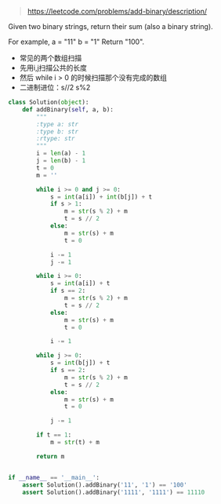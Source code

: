 > https://leetcode.com/problems/add-binary/description/

Given two binary strings, return their sum (also a binary string).

For example,
a = "11"
b = "1"
Return "100".

- 常见的两个数组扫描
- 先用i,j扫描公共的长度
- 然后 while i > 0 的时候扫描那个没有完成的数组
- 二进制进位：s//2 s%2

```python
class Solution(object):
    def addBinary(self, a, b):
        """
        :type a: str
        :type b: str
        :rtype: str
        """
        i = len(a) - 1
        j = len(b) - 1
        t = 0
        m = ''

        while i >= 0 and j >= 0:
            s = int(a[i]) + int(b[j]) + t
            if s > 1:
                m = str(s % 2) + m
                t = s // 2
            else:
                m = str(s) + m
                t = 0

            i -= 1
            j -= 1

        while i >= 0:
            s = int(a[i]) + t
            if s == 2:
                m = str(s % 2) + m
                t = s // 2
            else:
                m = str(s) + m
                t = 0

            i -= 1

        while j >= 0:
            s = int(b[j]) + t
            if s == 2:
                m = str(s % 2) + m
                t = s // 2
            else:
                m = str(s) + m
                t = 0

            j -= 1

        if t == 1:
            m = str(t) + m

        return m


if __name__ == '__main__':
    assert Solution().addBinary('11', '1') == '100'
    assert Solution().addBinary('1111', '1111') == 11110
```